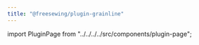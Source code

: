 ```yaml
---
title: "@freesewing/plugin-grainline"
---
```


import PluginPage from "../../../../src/components/plugin-page";

<PluginPage plugin="grainline" />
